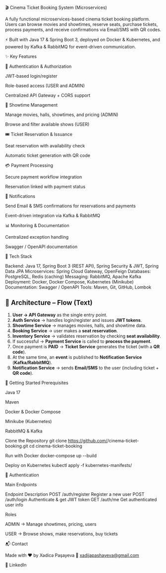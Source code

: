 🎬 Cinema Ticket Booking System (Microservices)

A fully functional microservices-based cinema ticket booking platform.
Users can browse movies and showtimes, reserve seats, purchase tickets, process payments, and receive confirmations via Email/SMS with QR codes.

⚡ Built with Java 17 & Spring Boot 3, deployed on Docker & Kubernetes, and powered by Kafka & RabbitMQ for event-driven communication.

✨ Key Features

🔐 Authentication & Authorization

JWT-based login/register

Role-based access (USER and ADMIN)

Centralized API Gateway + CORS support

🎥 Showtime Management

Manage movies, halls, showtimes, and pricing (ADMIN)

Browse and filter available shows (USER)

🎟 Ticket Reservation & Issuance

Seat reservation with availability check

Automatic ticket generation with QR code

💳 Payment Processing

Secure payment workflow integration

Reservation linked with payment status

📩 Notifications

Send Email & SMS confirmations for reservations and payments

Event-driven integration via Kafka & RabbitMQ

📊 Monitoring & Documentation

Centralized exception handling

Swagger / OpenAPI documentation

🧰 Tech Stack

Backend: Java 17, Spring Boot 3 (REST API), Spring Security & JWT, Spring Data JPA
Microservices: Spring Cloud Gateway, OpenFeign
Databases: PostgreSQL, Redis (caching)
Messaging: RabbitMQ, Apache Kafka
Deployment: Docker, Docker Compose, Kubernetes (Minikube)
Documentation: Swagger / OpenAPI
Tools: Maven, Git, GitHub, Lombok


## 🧭 Architecture – Flow (Text)

1) **User → API Gateway** as the single entry point.  
2) **Auth Service** → handles login/register and issues **JWT tokens**.  
3) **Showtime Service** → manages movies, halls, and showtime data.  
4) **Booking Service** → user makes a **seat reservation**.  
5) **Inventory Service** → validates reservation by checking **seat availability**.  
6) If successful → **Payment Service** is called to **process the payment**.  
7) Once payment is **PAID** → **Ticket Service** generates the ticket (with a **QR code**).  
8) At the same time, an **event** is published to **Notification Service** (**Kafka/RabbitMQ**).  
9) **Notification Service** → sends **Email/SMS** to the user (including ticket + **QR code**).  


🚀 Getting Started
Prerequisites

Java 17

Maven

Docker & Docker Compose

Minikube (Kubernetes)

RabbitMQ & Kafka

Clone the Repository
git clone https://github.com/<your-username>/cinema-ticket-booking.git
cd cinema-ticket-booking

Run with Docker
docker-compose up --build

Deploy on Kubernetes
kubectl apply -f kubernetes-manifests/

🔐 Authentication

Main Endpoints

Endpoint	Description
POST /auth/register	Register a new user
POST /auth/login	Authenticate & get JWT token
GET /auth/me	Get authenticated user info

Roles

ADMIN → Manage showtimes, pricing, users

USER → Browse shows, make reservations, buy tickets

📬 Contact

Made with ❤️ by Xədicə Paşayeva
📧 xadijapashayeva@gmail.com

🔗 LinkedIn
